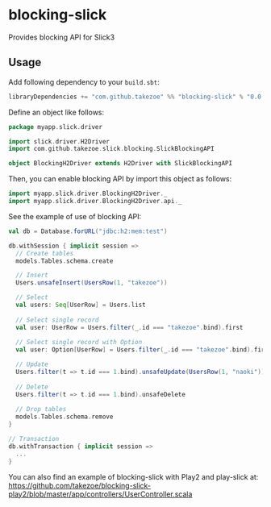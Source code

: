 blocking-slick
==============

Provides blocking API for Slick3

Usage
-----

Add following dependency to your `build.sbt`:

```scala
libraryDependencies += "com.github.takezoe" %% "blocking-slick" % "0.0.1"
```

Define an object like follows:
                                      
```scala
package myapp.slick.driver

import slick.driver.H2Driver
import com.github.takezoe.slick.blocking.SlickBlockingAPI

object BlockingH2Driver extends H2Driver with SlickBlockingAPI
```

Then, you can enable blocking API by import this object as follows:

```scala
import myapp.slick.driver.BlockingH2Driver._
import myapp.slick.driver.BlockingH2Driver.api._
```

See the example of use of blocking API:

```scala
val db = Database.forURL("jdbc:h2:mem:test")

db.withSession { implicit session =>
  // Create tables
  models.Tables.schema.create

  // Insert
  Users.unsafeInsert(UsersRow(1, "takezoe"))

  // Select
  val users: Seq[UserRow] = Users.list
  
  // Select single record
  val user: UserRow = Users.filter(_.id === "takezoe".bind).first
  
  // Select single record with Option
  val user: Option[UserRow] = Users.filter(_.id === "takezoe".bind).firstOption

  // Update
  Users.filter(t => t.id === 1.bind).unsafeUpdate(UsersRow(1, "naoki"))
  
  // Delete
  Users.filter(t => t.id === 1.bind).unsafeDelete
  
  // Drop tables
  models.Tables.schema.remove
}

// Transaction
db.withTransaction { implicit session =>
  ...
}
```

You can also find an example of blocking-slick with Play2 and play-slick at:
https://github.com/takezoe/blocking-slick-play2/blob/master/app/controllers/UserController.scala
